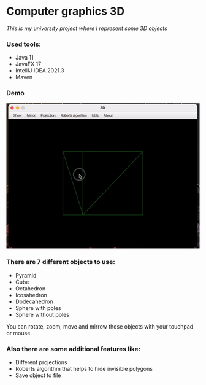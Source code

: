 # Computer graphics 3D
 _This is my university project where I represent some 3D objects_

### Used tools:
- Java 11
- JavaFX 17
- IntellIJ IDEA 2021.3
- Maven

### Demo

![Alt Text](/readmeContent/demo.gif)

### There are 7 different objects to use:
- Pyramid
- Cube
- Octahedron
- Icosahedron
- Dodecahedron
- Sphere with poles
- Sphere without poles

You can rotate, zoom, move and mirrow those objects with your touchpad or mouse.

### Also there are some additional features like:
- Different projections
- Roberts algorithm that helps to hide invisible polygons
- Save object to file
